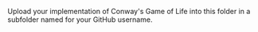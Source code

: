Upload your implementation of Conway's Game of Life into this folder in a subfolder named for your GitHub username.